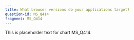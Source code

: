 ```yaml
---
title: What browser versions do your applications target?
question-id: MS_Q414
fragment: MS_Q414
---
```

This is placeholder text for chart MS_Q414.
